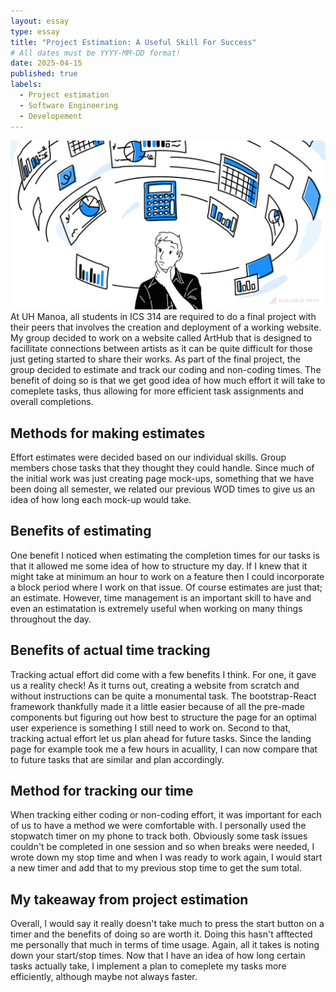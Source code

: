 ```yaml
---
layout: essay
type: essay
title: "Project Estimation: A Useful Skill For Success"
# All dates must be YYYY-MM-DD format!
date: 2025-04-15
published: true
labels:
  - Project estimation
  - Software Engineering
  - Developement
---
```

<img width="1200px" class="rounded float-center pe-4" src="../img/project-estimation.png">
<br>
At UH Manoa, all students in ICS 314 are required to do a final project with their peers that involves the creation and deployment of a working website. 
My group decided to work on a website called ArtHub that is designed to facillitate connections between artists as it can be quite difficult for those just geting started
to share their works. As part of the final project, the group decided to estimate and track our coding and non-coding times. The benefit of doing so is that
we get good idea of how much effort it will take to comeplete tasks, thus allowing for more efficient task assignments and overall completions.

## Methods for making estimates
Effort estimates were decided based on our individual skills. Group members chose tasks that they thought they could handle. Since much of the initial work was 
just creating page mock-ups, something that we have been doing all semester, we related our previous WOD times to give us an idea of how long each mock-up would take.

## Benefits of estimating
One benefit I noticed when estimating the completion times for our tasks is that it allowed me some idea of how to structure my day. If I knew that it might take
at minimum an hour to work on a feature then I could incorporate a block period where I work on that issue. Of course estimates are just that; an estimate. However, 
time management is an important skill to have and even an estimatation is extremely useful when working on many things throughout the day.

## Benefits of actual time tracking
Tracking actual effort did come with a few benefits I think. For one, it gave us a reality check! As it turns out, creating a website from scratch and without
instructions can be quite a monumental task. The bootstrap-React framework thankfully made it a little easier because of all the pre-made components but figuring
out how best to structure the page for an optimal user experience is something I still need to work on. Second to that, tracking actual effort let us plan ahead
for future tasks. Since the landing page for example took me a few hours in acuallity, I can now compare that to future tasks that are similar and plan accordingly.

## Method for tracking our time
When tracking either coding or non-coding effort, it was important for each of us to have a method we were comfortable with. I personally used the stopwatch
timer on my phone to track both. Obviously some task issues couldn't be completed in one session and so when breaks were needed, I wrote down my stop time and when 
I was ready to work again, I would start a new timer and add that to my previous stop time to get the sum total.

## My takeaway from project estimation
Overall, I would say it really doesn't take much to press the start button on a timer and the benefits of doing so are worth it. Doing this hasn't afftected
me personally that much in terms of time usage. Again, all it takes is noting down your start/stop times. Now that I have an idea of how long certain tasks
actually take, I implement a plan to comeplete my tasks more efficiently, although maybe not always faster.
